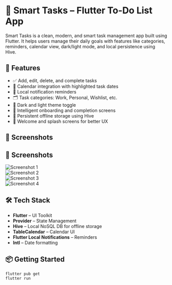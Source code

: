 # 📝 Smart Tasks – Flutter To-Do List App

Smart Tasks is a clean, modern, and smart task management app built using Flutter. It helps users manage their daily goals with features like categories, reminders, calendar view, dark/light mode, and local persistence using Hive.

## 🚀 Features

- ✅ Add, edit, delete, and complete tasks
- 📆 Calendar integration with highlighted task dates
- 🔔 Local notification reminders
- 🗂 Task categories: Work, Personal, Wishlist, etc.
- 🌙 Dark and light theme toggle
- 🧠 Intelligent onboarding and completion screens
- 💾 Persistent offline storage using Hive
- 🎉 Welcome and splash screens for better UX

## 📱 Screenshots

## 📱 Screenshots

![Screenshot 1](assets/appScreenShots/1.png)  
![Screenshot 2](assets/appScreenShots/2.png)  
![Screenshot 3](assets/appScreenShots/3.png)  
![Screenshot 4](assets/appScreenShots/4.png)


## 🛠 Tech Stack

- **Flutter** – UI Toolkit
- **Provider** – State Management
- **Hive** – Local NoSQL DB for offline storage
- **TableCalendar** – Calendar UI
- **Flutter Local Notifications** – Reminders
- **Intl** – Date formatting

## 📦 Getting Started

```bash
flutter pub get
flutter run
